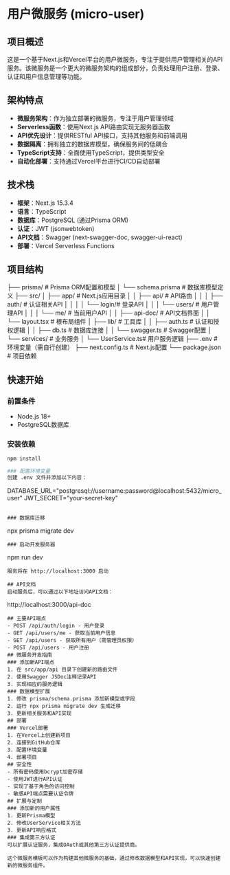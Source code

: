 # 用户微服务 (micro-user)

## 项目概述

这是一个基于Next.js和Vercel平台的用户微服务，专注于提供用户管理相关的API服务。该微服务是一个更大的微服务架构的组成部分，负责处理用户注册、登录、认证和用户信息管理等功能。

## 架构特点

- **微服务架构**：作为独立部署的微服务，专注于用户管理领域
- **Serverless函数**：使用Next.js API路由实现无服务器函数
- **API优先设计**：提供RESTful API接口，支持其他服务和前端调用
- **数据隔离**：拥有独立的数据库模型，确保服务间的低耦合
- **TypeScript支持**：全面使用TypeScript，提供类型安全
- **自动化部署**：支持通过Vercel平台进行CI/CD自动部署

## 技术栈

- **框架**：Next.js 15.3.4
- **语言**：TypeScript
- **数据库**：PostgreSQL (通过Prisma ORM)
- **认证**：JWT (jsonwebtoken)
- **API文档**：Swagger (next-swagger-doc, swagger-ui-react)
- **部署**：Vercel Serverless Functions

## 项目结构
├── prisma/                # Prisma ORM配置和模型
│   └── schema.prisma      # 数据库模型定义
├── src/
│   ├── app/              # Next.js应用目录
│   │   ├── api/          # API路由
│   │   │   ├── auth/     # 认证相关API
│   │   │   │   └── login/# 登录API
│   │   │   └── users/    # 用户管理API
│   │   │       └── me/   # 当前用户API
│   │   ├── api-doc/      # API文档界面
│   │   └── layout.tsx    # 根布局组件
│   ├── lib/              # 工具库
│   │   ├── auth.ts       # 认证和授权逻辑
│   │   ├── db.ts         # 数据库连接
│   │   └── swagger.ts    # Swagger配置
│   └── services/         # 业务服务
│       └── UserService.ts# 用户服务逻辑
├── .env                  # 环境变量（需自行创建）
├── next.config.ts        # Next.js配置
└── package.json          # 项目依赖

## 快速开始

### 前置条件

- Node.js 18+
- PostgreSQL数据库

### 安装依赖

```bash
npm install

### 配置环境变量
创建 .env 文件并添加以下内容：
```
DATABASE_URL="postgresql://username:password@localhost:5432/micro_user"
JWT_SECRET="your-secret-key"
```

### 数据库迁移
```
npx prisma migrate dev
```
### 启动开发服务器
```
npm run dev
```
服务将在 http://localhost:3000 启动

## API文档
启动服务后，可以通过以下地址访问API文档：

```
http://localhost:3000/api-doc
```
## 主要API端点
- POST /api/auth/login - 用户登录
- GET /api/users/me - 获取当前用户信息
- GET /api/users - 获取所有用户（需管理员权限）
- POST /api/users - 用户注册
## 微服务开发指南
### 添加新API端点
1. 在 src/app/api 目录下创建新的路由文件
2. 使用Swagger JSDoc注释记录API
3. 实现相应的服务逻辑
### 数据模型扩展
1. 修改 prisma/schema.prisma 添加新模型或字段
2. 运行 npx prisma migrate dev 生成迁移
3. 更新相关服务和API实现
## 部署
### Vercel部署
1. 在Vercel上创建新项目
2. 连接到GitHub仓库
3. 配置环境变量
4. 部署项目
## 安全性
- 所有密码使用bcrypt加密存储
- 使用JWT进行API认证
- 实现了基于角色的访问控制
- 敏感API端点需要认证令牌
## 扩展与定制
### 添加新的用户属性
1. 更新Prisma模型
2. 修改UserService相关方法
3. 更新API响应格式
### 集成第三方认证
可以扩展认证服务，集成OAuth或其他第三方认证提供商。

这个微服务模板可以作为构建其他微服务的基础，通过修改数据模型和API实现，可以快速创建新的微服务组件。